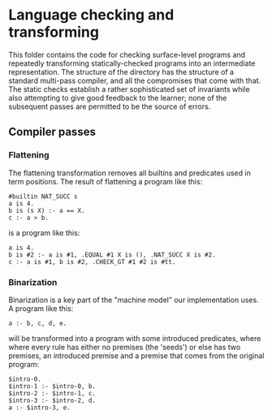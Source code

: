 # Language checking and transforming

This folder contains the code for checking surface-level programs and repeatedly transforming statically-checked programs into an intermediate representation. The structure of the directory has the structure of a standard multi-pass compiler, and all the compromises that come with that. The static checks establish a rather sophisticated set of invariants while also attempting to give good feedback to the learner; none of the subsequent passes are permitted to be the source of errors.

## Compiler passes

### Flattening

The flattening transformation removes all builtins and predicates used in term positions. The result of flattening a program like this:

    #builtin NAT_SUCC s
    a is 4.
    b is (s X) :- a == X.
    c :- a > b.

is a program like this:

    a is 4.
    b is #2 :- a is #1, .EQUAL #1 X is (), .NAT_SUCC X is #2.
    c :- a is #1, b is #2, .CHECK_GT #1 #2 is #tt.

### Binarization

Binarization is a key part of the "machine model" our implementation uses. A program like this:

    a :- b, c, d, e.

will be transformed into a program with some introduced predicates, where where every rule has either no premises (the 'seeds') or else has two premises, an introduced premise and a premise that comes from the original program:

    $intro-0.
    $intro-1 :- $intro-0, b.
    $intro-2 :- $intro-1, c.
    $intro-3 :- $intro-2, d.
    a :- $intro-3, e.
